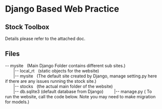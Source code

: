 #  Django Based Web Practice
## **Stock Toolbox**

Details please refer to the attached doc.

## Files
-- mysite   &nbsp; (Main Django Folder contains different sub sites.)  
&nbsp;&nbsp; &nbsp; &nbsp; |-- local_rt &nbsp; (static objects for the website)&nbsp;  
&nbsp; &nbsp; &nbsp; &nbsp;|-- mysite &nbsp; (The default site created by Django, manage setting.py here if there are any issues running the stock site.) &nbsp;  
&nbsp;&nbsp; &nbsp; &nbsp; |-- stocks &nbsp; (the actual main folder of the website)&nbsp;  
&nbsp;&nbsp; &nbsp; &nbsp; |-- db.sqlite3 (default database from Django)&nbsp; 
&nbsp;&nbsp; &nbsp; &nbsp; |-- manage.py ( To run the website, call the code below. Note you may need to make migration for models.)

